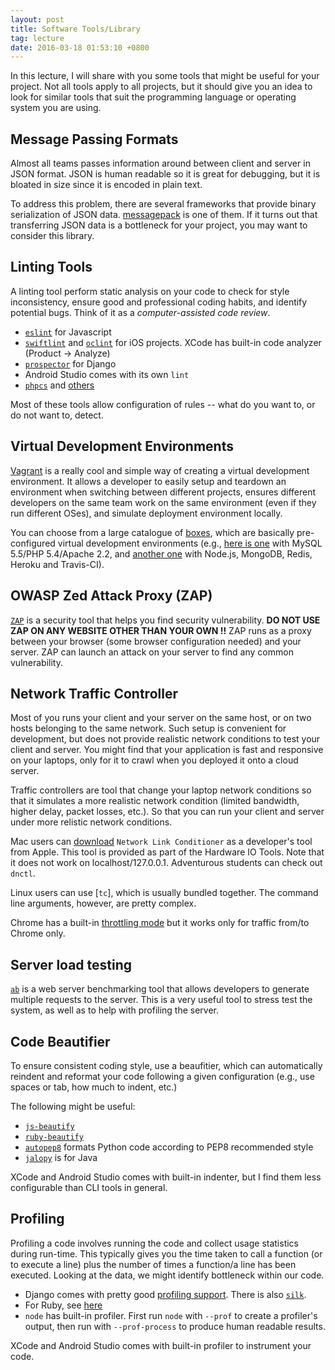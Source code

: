 ```yaml
---
layout: post
title: Software Tools/Library
tag: lecture
date: 2016-03-18 01:53:10 +0800
---
```


In this lecture, I will share with you some tools that might be useful for your project.  Not all tools apply to all projects, but it should give you an idea to look for similar tools that suit the programming language or operating system you are using.

## Message Passing Formats

Almost all teams passes information around between client and server in JSON format.  JSON is human readable so it is great for debugging, but it is bloated in size since it is encoded in plain text.  

To address this problem, there are several frameworks that provide binary serialization of JSON data. [messagepack](http://msgpack.org/index.html) is one of them.  If it turns out that transferring JSON data is a bottleneck for your project, you may want to consider this library.

## Linting Tools
A linting tool perform static analysis on your code to check for style inconsistency, ensure good and professional coding habits, and identify potential bugs.  Think of it as a _computer-assisted code review_.

* [```eslint```](http://eslint.org) for Javascript
* [```swiftlint```](https://github.com/realm/SwiftLint) and [```oclint```](http://oclint.org) for iOS projects.  XCode has built-in code analyzer (Product -> Analyze)
* [```prospector```](https://github.com/landscapeio/prospector) for Django
* Android Studio comes with its own ```lint```
* [```phpcs```](http://pear.php.net/package/PHP_CodeSniffer/redirected) and [others](http://phpqatools.org)

Most of these tools allow configuration of rules -- what do you want to, or do not want to, detect.

## Virtual Development Environments

[Vagrant](https://www.vagrantup.com) is a really cool and simple way of creating a virtual development environment.  It allows a developer to easily setup and teardown an environment when switching between different projects, ensures different developers on the same team work on the same environment (even if they run different OSes), and simulate deployment environment locally.  

You can choose from a large catalogue of [boxes](https://atlas.hashicorp.com/boxes/search), which are basically pre-configured virtual development environments (e.g., [here is one](https://atlas.hashicorp.com/ncaro/boxes/php7-debian8-apache-nginx-mysql) with MySQL 5.5/PHP 5.4/Apache 2.2, and [another one](https://atlas.hashicorp.com/cbumgard/boxes/nodejs) with Node.js, MongoDB, Redis, Heroku and Travis-CI).

## OWASP Zed Attack Proxy (ZAP)

[```ZAP```](https://www.owasp.org/index.php/OWASP_Zed_Attack_Proxy_Project) is a security tool that helps you find security vulnerability.  __DO NOT USE ZAP ON ANY WEBSITE OTHER THAN YOUR OWN !!__  ZAP runs as a proxy between your browser (some browser configuration needed) and your server.  ZAP can launch an attack on your server to find any common vulnerability.

## Network Traffic Controller

Most of you runs your client and your server on the same host, or on two hosts belonging to the same network.  Such setup is convenient for development, but does not provide realistic network conditions to test your client and server.  You might find that your application is fast and responsive on your laptops, only for it to crawl when you deployed it onto a cloud server.  

Traffic controllers are tool that change your laptop network conditions so that it simulates a more realistic network condition (limited bandwidth, higher delay, packet losses, etc.).  So that you can run your client and server under more relistic network conditions.

Mac users can [download](https://developer.apple.com/downloads/?name=for%20Xcode) ```Network Link Conditioner``` as a developer's tool from Apple.  This tool is provided as part of the Hardware IO Tools.  Note that it does not work on localhost/127.0.0.1.  Adventurous students can check out ```dnctl```.

Linux users can use [```tc```], which is usually bundled together.  The command line arguments, however, are pretty complex.

Chrome has a built-in [throttling mode](https://developer.chrome.com/devtools/docs/device-mode#network-conditions) but it works only for traffic from/to Chrome only.

## Server load testing

[```ab```](https://httpd.apache.org/docs/2.4/programs/ab.html)  is a web server benchmarking tool that allows developers to generate multiple requests to the server.  This is a very useful tool to stress test the system, as well as to help with profiling the server.

## Code Beautifier

To ensure consistent coding style, use a beaufitier, which can automatically reindent and reformat your code following a given configuration (e.g., use spaces or tab, how much to indent, etc.)

The following might be useful:
* [```js-beautify```](https://www.npmjs.com/package/js-beautify)
* [```ruby-beautify```](https://github.com/erniebrodeur/ruby-beautify)
* [```autopep8```](https://pypi.python.org/pypi/autopep8) formats Python code according to PEP8 recommended style
* [```jalopy```](https://github.com/lukespragg/jalopy) is for Java

XCode and Android Studio comes with built-in indenter, but I find them less configurable than CLI tools in general.

## Profiling

Profiling a code involves running the code and collect usage statistics during run-time.  This typically gives you the time taken to call a function (or to execute a line) plus the number of times a function/a line has been executed.  Looking at the data, we might identify bottleneck within our code.

* Django comes with pretty good [profiling support](https://code.djangoproject.com/wiki/ProfilingDjango).  There is also [```silk```](https://github.com/django-silk/silk).
* For Ruby, see [here](http://guides.rubyonrails.org/v3.2.13/performance_testing.html)
* ```node``` has built-in profiler.  First run ```node``` with ```--prof``` to create a profiler's output, then run with ```--prof-process``` to produce human readable results.

XCode and Android Studio comes with built-in profiler to instrument your code.
